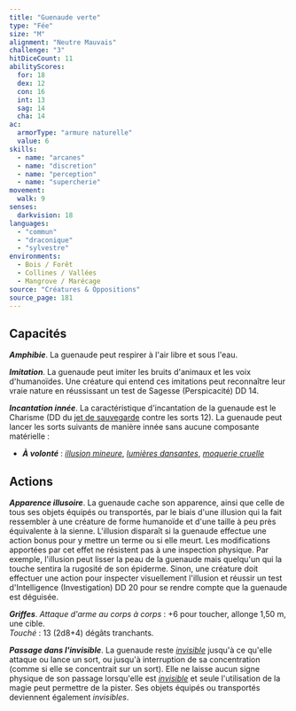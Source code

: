 ```yaml
---
title: "Guenaude verte"
type: "Fée"
size: "M"
alignment: "Neutre Mauvais"
challenge: "3"
hitDiceCount: 11
abilityScores:
  for: 18
  dex: 12
  con: 16
  int: 13
  sag: 14
  cha: 14
ac:
  armorType: "armure naturelle"
  value: 6
skills:
  - name: "arcanes"
  - name: "discretion"
  - name: "perception"
  - name: "supercherie"
movement:
  walk: 9
senses:
  darkvision: 18
languages:
  - "commun"
  - "draconique"
  - "sylvestre"
environments:
  - Bois / Forêt
  - Collines / Vallées
  - Mangrove / Marécage
source: "Créatures & Oppositions"
source_page: 181
---
```

## Capacités
_**Amphibie**_. La guenaude peut respirer à l'air libre et sous l'eau.

_**Imitation**_. La guenaude peut imiter les bruits d'animaux et les voix d'humanoïdes. Une créature qui entend ces imitations peut reconnaître leur vraie nature en réussissant un test de Sagesse (Perspicacité) DD 14.

_**Incantation innée**_. La caractéristique d'incantation de la guenaude est le Charisme (DD du [jet de sauvegarde](/utiliser-les-caracteristiques/#jets-de-sauvegarde) contre les sorts 12). La guenaude peut lancer les sorts suivants de manière innée sans aucune composante matérielle :
* _**À volonté**_ : [_illusion mineure_](/grimoire/illusion-mineure/), [_lumières dansantes_](/grimoire/lumieres-dansantes/), [_moquerie cruelle_](/grimoire/moquerie-cruelle/)

## Actions
_**Apparence illusoire**_. La guenaude cache son apparence, ainsi que celle de tous ses objets équipés ou transportés, par le biais d'une illusion qui la fait ressembler à une créature de forme humanoïde et d'une taille à peu près équivalente à la sienne. L'illusion disparaît si la guenaude effectue une action bonus pour y mettre un terme ou si elle meurt. Les modifications apportées par cet effet ne résistent pas à une inspection physique. Par exemple, l'illusion peut lisser la peau de la guenaude mais quelqu'un qui la touche sentira la rugosité de son épiderme. Sinon, une créature doit effectuer une action pour inspecter visuellement l'illusion et réussir un test d'Intelligence (Investigation) DD 20 pour se rendre compte que la guenaude est déguisée.

_**Griffes**_. _Attaque d'arme au corps à corps_ : +6 pour toucher, allonge 1,50 m, une cible.  
_Touché_ : 13 (2d8+4) dégâts tranchants.

_**Passage dans l'invisible**_. La guenaude reste [_invisible_](/gerer-la-sante-du-personnage/#invisible) jusqu'à ce qu'elle attaque ou lance un sort, ou jusqu'à interruption de sa concentration (comme si elle se concentrait sur un sort). Elle ne laisse aucun signe physique de son passage lorsqu'elle est [_invisible_](/gerer-la-sante-du-personnage/#invisible) et seule l'utilisation de la magie peut permettre de la pister. Ses objets équipés ou transportés deviennent également _invisibles_.
